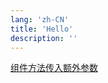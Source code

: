 ```yaml
---
lang: 'zh-CN'
title: 'Hello'
description: ''
---
```


<!-- 相对路径 -->
[组件方法传入额外参数](/blog/custom-params.md)
